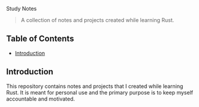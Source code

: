  Study Notes

> A collection of notes and projects created while learning Rust.

## Table of Contents

* [Introduction](#introduction)

## Introduction

This repository contains notes and projects that I created while learning Rust. It is meant for personal use and the primary purpose is to keep myself accountable and motivated.